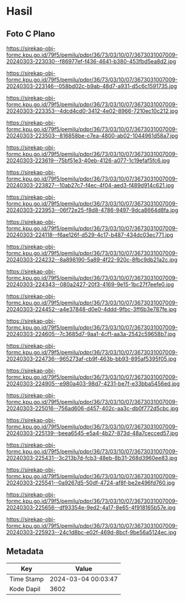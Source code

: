 # Hasil

## Foto C Plano

https://sirekap-obj-formc.kpu.go.id/79f5/pemilu/pdpr/36/73/03/10/07/3673031007009-20240303-223030--f86977ef-f436-4641-b380-453fbd5ea8d2.jpg

https://sirekap-obj-formc.kpu.go.id/79f5/pemilu/pdpr/36/73/03/10/07/3673031007009-20240303-223146--058bd02c-b9ab-48d7-a931-d5c6c1591735.jpg

https://sirekap-obj-formc.kpu.go.id/79f5/pemilu/pdpr/36/73/03/10/07/3673031007009-20240303-223353--4dcd4cd0-3412-4e02-8966-7210ec10c212.jpg

https://sirekap-obj-formc.kpu.go.id/79f5/pemilu/pdpr/36/73/03/10/07/3673031007009-20240303-223503--816858be-c7ea-4800-ab02-1044961d58a7.jpg

https://sirekap-obj-formc.kpu.go.id/79f5/pemilu/pdpr/36/73/03/10/07/3673031007009-20240303-223619--75bf51e3-40eb-4126-a077-1c19efaf5fc6.jpg

https://sirekap-obj-formc.kpu.go.id/79f5/pemilu/pdpr/36/73/03/10/07/3673031007009-20240303-223827--10ab27c7-f4ec-4f04-aed3-f489d914c621.jpg

https://sirekap-obj-formc.kpu.go.id/79f5/pemilu/pdpr/36/73/03/10/07/3673031007009-20240303-223953--06f72e25-f8d8-4786-9497-9dca8664d8fa.jpg

https://sirekap-obj-formc.kpu.go.id/79f5/pemilu/pdpr/36/73/03/10/07/3673031007009-20240303-224118--f6ae126f-d529-4c17-b487-434dc03ec771.jpg

https://sirekap-obj-formc.kpu.go.id/79f5/pemilu/pdpr/36/73/03/10/07/3673031007009-20240303-224232--8a898190-5a89-4f22-920c-8fbc9db21a2c.jpg

https://sirekap-obj-formc.kpu.go.id/79f5/pemilu/pdpr/36/73/03/10/07/3673031007009-20240303-224343--080a2427-20f3-4169-9e15-1bc27f7eefe0.jpg

https://sirekap-obj-formc.kpu.go.id/79f5/pemilu/pdpr/36/73/03/10/07/3673031007009-20240303-224452--a4e37848-d0e0-4ddd-9fbc-3ff6b3e787fe.jpg

https://sirekap-obj-formc.kpu.go.id/79f5/pemilu/pdpr/36/73/03/10/07/3673031007009-20240303-224605--7c3685d7-9aa1-4cf1-aa3a-2542c59658b7.jpg

https://sirekap-obj-formc.kpu.go.id/79f5/pemilu/pdpr/36/73/03/10/07/3673031007009-20240303-224736--965273af-cb9f-463b-bb93-895af5395f05.jpg

https://sirekap-obj-formc.kpu.go.id/79f5/pemilu/pdpr/36/73/03/10/07/3673031007009-20240303-224905--e980a403-98d7-4231-be7f-e33bba5456ed.jpg

https://sirekap-obj-formc.kpu.go.id/79f5/pemilu/pdpr/36/73/03/10/07/3673031007009-20240303-225016--756ad606-d457-402c-aa3c-db0f772d5cbc.jpg

https://sirekap-obj-formc.kpu.go.id/79f5/pemilu/pdpr/36/73/03/10/07/3673031007009-20240303-225139--beea6545-e5a4-4b27-873d-48a7cecced57.jpg

https://sirekap-obj-formc.kpu.go.id/79f5/pemilu/pdpr/36/73/03/10/07/3673031007009-20240303-225431--3c213b7d-fcb3-48eb-8b31-268d3960ee83.jpg

https://sirekap-obj-formc.kpu.go.id/79f5/pemilu/pdpr/36/73/03/10/07/3673031007009-20240303-225541--0a9267d5-50df-4724-af8f-be2e496fd760.jpg

https://sirekap-obj-formc.kpu.go.id/79f5/pemilu/pdpr/36/73/03/10/07/3673031007009-20240303-225656--df93354e-9ed2-4a17-8e65-4f918165b57e.jpg

https://sirekap-obj-formc.kpu.go.id/79f5/pemilu/pdpr/36/73/03/10/07/3673031007009-20240303-225923--24c1d8bc-e02f-469d-8bcf-9be56a5124ec.jpg


## Metadata

| Key        | Value               |
| ---------- | ------------------- |
| Time Stamp | 2024-03-04 00:03:47 |
| Kode Dapil | 3602                |



